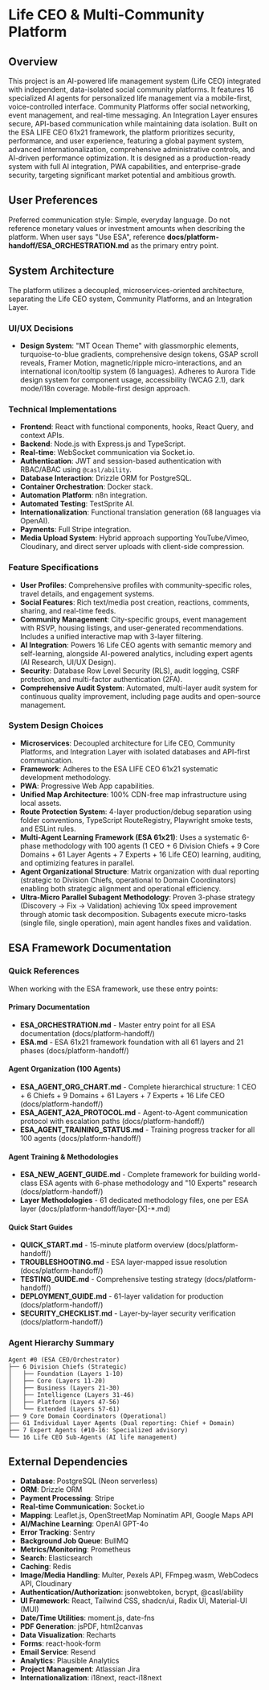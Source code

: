 # Life CEO & Multi-Community Platform

## Overview
This project is an AI-powered life management system (Life CEO) integrated with independent, data-isolated social community platforms. It features 16 specialized AI agents for personalized life management via a mobile-first, voice-controlled interface. Community Platforms offer social networking, event management, and real-time messaging. An Integration Layer ensures secure, API-based communication while maintaining data isolation. Built on the ESA LIFE CEO 61x21 framework, the platform prioritizes security, performance, and user experience, featuring a global payment system, advanced internationalization, comprehensive administrative controls, and AI-driven performance optimization. It is designed as a production-ready system with full AI integration, PWA capabilities, and enterprise-grade security, targeting significant market potential and ambitious growth.

## User Preferences
Preferred communication style: Simple, everyday language.
Do not reference monetary values or investment amounts when describing the platform.
When user says "Use ESA", reference **docs/platform-handoff/ESA_ORCHESTRATION.md** as the primary entry point.

## System Architecture
The platform utilizes a decoupled, microservices-oriented architecture, separating the Life CEO system, Community Platforms, and an Integration Layer.

### UI/UX Decisions
- **Design System**: "MT Ocean Theme" with glassmorphic elements, turquoise-to-blue gradients, comprehensive design tokens, GSAP scroll reveals, Framer Motion, magnetic/ripple micro-interactions, and an international icon/tooltip system (6 languages). Adheres to Aurora Tide design system for component usage, accessibility (WCAG 2.1), dark mode/i18n coverage. Mobile-first design approach.

### Technical Implementations
- **Frontend**: React with functional components, hooks, React Query, and context APIs.
- **Backend**: Node.js with Express.js and TypeScript.
- **Real-time**: WebSocket communication via Socket.io.
- **Authentication**: JWT and session-based authentication with RBAC/ABAC using `@casl/ability`.
- **Database Interaction**: Drizzle ORM for PostgreSQL.
- **Container Orchestration**: Docker stack.
- **Automation Platform**: n8n integration.
- **Automated Testing**: TestSprite AI.
- **Internationalization**: Functional translation generation (68 languages via OpenAI).
- **Payments**: Full Stripe integration.
- **Media Upload System**: Hybrid approach supporting YouTube/Vimeo, Cloudinary, and direct server uploads with client-side compression.

### Feature Specifications
- **User Profiles**: Comprehensive profiles with community-specific roles, travel details, and engagement systems.
- **Social Features**: Rich text/media post creation, reactions, comments, sharing, and real-time feeds.
- **Community Management**: City-specific groups, event management with RSVP, housing listings, and user-generated recommendations. Includes a unified interactive map with 3-layer filtering.
- **AI Integration**: Powers 16 Life CEO agents with semantic memory and self-learning, alongside AI-powered analytics, including expert agents (AI Research, UI/UX Design).
- **Security**: Database Row Level Security (RLS), audit logging, CSRF protection, and multi-factor authentication (2FA).
- **Comprehensive Audit System**: Automated, multi-layer audit system for continuous quality improvement, including page audits and open-source management.

### System Design Choices
- **Microservices**: Decoupled architecture for Life CEO, Community Platforms, and Integration Layer with isolated databases and API-first communication.
- **Framework**: Adheres to the ESA LIFE CEO 61x21 systematic development methodology.
- **PWA**: Progressive Web App capabilities.
- **Unified Map Architecture**: 100% CDN-free map infrastructure using local assets.
- **Route Protection System**: 4-layer production/debug separation using folder conventions, TypeScript RouteRegistry, Playwright smoke tests, and ESLint rules.
- **Multi-Agent Learning Framework (ESA 61x21)**: Uses a systematic 6-phase methodology with 100 agents (1 CEO + 6 Division Chiefs + 9 Core Domains + 61 Layer Agents + 7 Experts + 16 Life CEO) learning, auditing, and optimizing features in parallel.
- **Agent Organizational Structure**: Matrix organization with dual reporting (strategic to Division Chiefs, operational to Domain Coordinators) enabling both strategic alignment and operational efficiency.
- **Ultra-Micro Parallel Subagent Methodology**: Proven 3-phase strategy (Discovery → Fix → Validation) achieving 10x speed improvement through atomic task decomposition. Subagents execute micro-tasks (single file, single operation), main agent handles fixes and validation.

## ESA Framework Documentation

### Quick References
When working with the ESA framework, use these entry points:

#### Primary Documentation
- **ESA_ORCHESTRATION.md** - Master entry point for all ESA documentation (docs/platform-handoff/)
- **ESA.md** - ESA 61x21 framework foundation with all 61 layers and 21 phases (docs/platform-handoff/)

#### Agent Organization (100 Agents)
- **ESA_AGENT_ORG_CHART.md** - Complete hierarchical structure: 1 CEO + 6 Chiefs + 9 Domains + 61 Layers + 7 Experts + 16 Life CEO (docs/platform-handoff/)
- **ESA_AGENT_A2A_PROTOCOL.md** - Agent-to-Agent communication protocol with escalation paths (docs/platform-handoff/)
- **ESA_AGENT_TRAINING_STATUS.md** - Training progress tracker for all 100 agents (docs/platform-handoff/)

#### Agent Training & Methodologies
- **ESA_NEW_AGENT_GUIDE.md** - Complete framework for building world-class ESA agents with 6-phase methodology and "10 Experts" research (docs/platform-handoff/)
- **Layer Methodologies** - 61 dedicated methodology files, one per ESA layer (docs/platform-handoff/layer-[X]-*.md)

#### Quick Start Guides
- **QUICK_START.md** - 15-minute platform overview (docs/platform-handoff/)
- **TROUBLESHOOTING.md** - ESA layer-mapped issue resolution (docs/platform-handoff/)
- **TESTING_GUIDE.md** - Comprehensive testing strategy (docs/platform-handoff/)
- **DEPLOYMENT_GUIDE.md** - 61-layer validation for production (docs/platform-handoff/)
- **SECURITY_CHECKLIST.md** - Layer-by-layer security verification (docs/platform-handoff/)

### Agent Hierarchy Summary
```
Agent #0 (ESA CEO/Orchestrator)
├── 6 Division Chiefs (Strategic)
│   ├── Foundation (Layers 1-10)
│   ├── Core (Layers 11-20)
│   ├── Business (Layers 21-30)
│   ├── Intelligence (Layers 31-46)
│   ├── Platform (Layers 47-56)
│   └── Extended (Layers 57-61)
├── 9 Core Domain Coordinators (Operational)
├── 61 Individual Layer Agents (Dual reporting: Chief + Domain)
├── 7 Expert Agents (#10-16: Specialized advisory)
└── 16 Life CEO Sub-Agents (AI life management)
```

## External Dependencies
- **Database**: PostgreSQL (Neon serverless)
- **ORM**: Drizzle ORM
- **Payment Processing**: Stripe
- **Real-time Communication**: Socket.io
- **Mapping**: Leaflet.js, OpenStreetMap Nominatim API, Google Maps API
- **AI/Machine Learning**: OpenAI GPT-4o
- **Error Tracking**: Sentry
- **Background Job Queue**: BullMQ
- **Metrics/Monitoring**: Prometheus
- **Search**: Elasticsearch
- **Caching**: Redis
- **Image/Media Handling**: Multer, Pexels API, FFmpeg.wasm, WebCodecs API, Cloudinary
- **Authentication/Authorization**: jsonwebtoken, bcrypt, @casl/ability
- **UI Framework**: React, Tailwind CSS, shadcn/ui, Radix UI, Material-UI (MUI)
- **Date/Time Utilities**: moment.js, date-fns
- **PDF Generation**: jsPDF, html2canvas
- **Data Visualization**: Recharts
- **Forms**: react-hook-form
- **Email Service**: Resend
- **Analytics**: Plausible Analytics
- **Project Management**: Atlassian Jira
- **Internationalization**: i18next, react-i18next